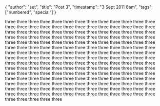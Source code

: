 {
  "author": "set",
  "title": "Post 3",
  "timestamp": "3 Sept 2011 8am",
  "tags": ["numbered", "special"]
}

three three three three three three three three three three
three three three three three three three three three three
three three three three three three three three three three
three three three three three three three three three three
three three three three three three three three three three
three three three three three three three three three three
three three three three three three three three three three
three three three three three three three three three three
three three three three three three three three three three
three three three three three three three three three three
three three three three three three three three three three
three three three three three three three three three three
three three three three three three three three three three
three three three three three three three three three three
three three three three three three three three three three
three three three three three three three three three three
three three three three three three three three three three
three three three three three three three three three three
three three three three three three three three three three
three three three three three three three three three three
